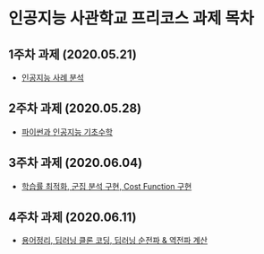 # 인공지능 사관학교 프리코스 과제 목차

## 1주차 과제 (2020.05.21)

- [인공지능 사례 분석](https://github.com/Jeon0866/Markdown-Test/blob/master/1%EC%A3%BC%EC%B0%A8%EA%B3%BC%EC%A0%9C.ipynb)

## 2주차 과제 (2020.05.28)

- [파이썬과 인공지능 기초수학](https://github.com/Jeon0866/Markdown-Test/blob/master/2%EC%A3%BC%EC%B0%A8%EA%B3%BC%EC%A0%9C.ipynb)

## 3주차 과제 (2020.06.04)

- [학습률 최적화, 군집 분석 구현, Cost Function 구현](https://github.com/Jeon0866/Markdown-Test/blob/master/3%EC%A3%BC%EC%B0%A8_%EA%B3%BC%EC%A0%9C.ipynb)

## 4주차 과제 (2020.06.11)

- [용어정리, 딥러닝 클론 코딩, 딥러닝 순전파 & 역전파 계산](https://github.com/Jeon0866/Markdown-Test/blob/master/4%EC%A3%BC%EC%B0%A8_%EA%B3%BC%EC%A0%9C.ipynb)
